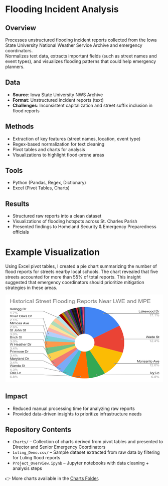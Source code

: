 # Flooding Incident Analysis

## Overview
Processes unstructured flooding incident reports collected from the Iowa State University National Weather Service Archive and emergency coordinators.  
Normalizes text data, extracts important fields (such as street names and event types), and visualizes flooding patterns that could help emergency planners.

## Data
- **Source**: Iowa State University NWS Archive  
- **Format**: Unstructured incident reports (text)  
- **Challenges**: Inconsistent capitalization and street suffix inclusion in flood reports 

## Methods
- Extraction of key features (street names, location, event type)  
- Regex-based normalization for text cleaning  
- Pivot tables and charts for analysis  
- Visualizations to highlight flood-prone areas  

## Tools
- Python (Pandas, Regex, Dictionary)  
- Excel (Pivot Tables, Charts)   

## Results
- Structured raw reports into a clean dataset  
- Visualizations of flooding hotspots across St. Charles Parish  
- Presented findings to Homeland Security & Emergency Preparedness officials  

# Example Visualization
Using Excel pivot tables, I created a pie chart summarizing the number of flood reports for streets nearby local schools. The chart revealed that five streets accounted for more than 55% of total reports. This insight suggested that emergency coordinators should prioritize mitigation strategies in these areas.

![Flooding Near Target Schools Visualization](Charts\Reports_Near_Target_Schools.png)

## Impact
- Reduced manual processing time for analyzing raw reports  
- Provided data-driven insights to prioritize infrastructure needs  

## Repository Contents
- `Charts/` –  Collection of charts derived from pivot tables and presented to Director and Senior Emergency Coordinators
- `Luling_Demo.csv/` – Sample dataset extracted from raw data by filtering for Luling flood reports
- `Project_Overview.ipynb` – Jupyter notebooks with data cleaning + analysis steps 

👉 More charts available in the [Charts Folder](Charts).